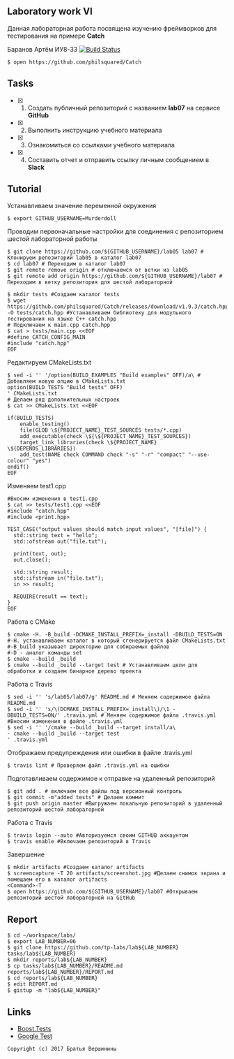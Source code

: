 ## Laboratory work VI


Данная лабораторная работа посвящена изучению фреймворков для тестирования на примере **Catch**

Баранов Артём ИУ8-33
[![Build Status](https://travis-ci.org/Murderdoll/lab08.svg?branch=master)](https://travis-ci.org/Murderdoll/lab08)

```ShellSession
$ open https://github.com/philsquared/Catch
```
## Tasks

- [X] 1. Создать публичный репозиторий с названием **lab07** на сервисе **GitHub**
- [X] 2. Выполнить инструкцию учебного материала
- [X] 3. Ознакомиться со ссылками учебного материала
- [X] 4. Составить отчет и отправить ссылку личным сообщением в **Slack**

## Tutorial
Устанавливаем значение переменной окружения
```ShellSession
$ export GITHUB_USERNAME=Murderdoll
```
Проводим первоначальные настройки для соединения с репозиторием шестой лабораторной работы
```ShellSession
$ git clone https://github.com/${GITHUB_USERNAME}/lab05 lab07 # Клонируем репозиторий lab05 в каталог lab07
$ cd lab07 # Переходим в каталог lab07
$ git remote remove origin # отключаемся от ветки из lab05
$ git remote add origin https://github.com/${GITHUB_USERNAME}/lab07 # Переходим в ветку репозитория для шестой лабораторной
```

```ShellSession
$ mkdir tests #Создаем каталог tests
$ wget https://github.com/philsquared/Catch/releases/download/v1.9.3/catch.hpp -O tests/catch.hpp #Устанавливаем библиотеку для модульного тестирования на языке С++ catch.hpp
# Подключаем к main.cpp catch.hpp
$ cat > tests/main.cpp <<EOF
#define CATCH_CONFIG_MAIN
#include "catch.hpp"
EOF
```
Редактируем CMakeLists.txt
```ShellSession
$ sed -i '' '/option(BUILD_EXAMPLES "Build examples" OFF)/a\ # Добавляем новую опцию в CMakeLists.txt
option(BUILD_TESTS "Build tests" OFF)
' CMakeLists.txt
# Делаем ряд дополнительных настроек
$ cat >> CMakeLists.txt <<EOF

if(BUILD_TESTS)
	enable_testing()
	file(GLOB \${PROJECT_NAME}_TEST_SOURCES tests/*.cpp)
	add_executable(check \${\${PROJECT_NAME}_TEST_SOURCES})
	target_link_libraries(check \${PROJECT_NAME} \${DEPENDS_LIBRARIES})
	add_test(NAME check COMMAND check "-s" "-r" "compact" "--use-colour" "yes")
endif()
EOF  
```
Изменяем test1.cpp
```ShellSession
#Вносим изменения в test1.cpp
$ cat >> tests/test1.cpp <<EOF
#include "catch.hpp"
#include <print.hpp>

TEST_CASE("output values should match input values", "[file]") {
  std::string text = "hello";
  std::ofstream out("file.txt");

  print(text, out);
  out.close();

  std::string result;
  std::ifstream in("file.txt");
  in >> result;

  REQUIRE(result == text);
}
EOF
```
Работа с CMake
```ShellSession
$ cmake -H. -B_build -DCMAKE_INSTALL_PREFIX=_install -DBUILD_TESTS=ON
#-H. устанавливаем каталог в который сгенерируется файл CMakeLists.txt
#-B_build указывает директорию для собираемых файлов
#-D - аналог команды set
$ cmake --build _build
$ cmake --build _build --target test # Устанавливаем цели для обработки и создаем бинарное дерево проекта
```
Работа с Travis
```ShellSession
$ sed -i '' 's/lab05/lab07/g' README.md # Меняем содержимое файла README.md
$ sed -i '' 's/\(DCMAKE_INSTALL_PREFIX=_install\)/\1 -DBUILD_TESTS=ON/' .travis.yml # Меняем содержимое файла .travis.yml
#Вносим изменения в файле .travis.yml
$ sed -i '' '/cmake --build _build --target install/a\
- cmake --build _build --target test
' .travis.yml
```
Отображаем предупреждения или ошибки в файле .travis.yml
```ShellSession
$ travis lint # Проверяем файл .travis.yml на ошибки
```
Подготавливаем содержимое к отправке на удаленный репозиторий
```ShellSession
$ git add . # включаем все файлы под версионный контроль
$ git commit -m"added tests" # Делаем коммит
$ git push origin master #Выгружаем локальную репозиторий в удаленный репозиторий шестой лабораторной
```
Работа с Travis
```ShellSession
$ travis login --auto #Авторизуемся своим GITHUB аккаунтом
$ travis enable #Включаем репозиторий в Travis
```
Завершение
```ShellSession
$ mkdir artifacts #Создаем каталог artifacts
$ screencapture -T 20 artifacts/screenshot.jpg #Делаем снимок экрана и помещаем его в каталог artifacts
<Command>-T
$ open https://github.com/${GITHUB_USERNAME}/lab07 #Открываем репозиторий шестой лабораторной на GitHub
```

## Report

```ShellSession
$ cd ~/workspace/labs/
$ export LAB_NUMBER=06
$ git clone https://github.com/tp-labs/lab${LAB_NUMBER} tasks/lab${LAB_NUMBER}
$ mkdir reports/lab${LAB_NUMBER}
$ cp tasks/lab${LAB_NUMBER}/README.md reports/lab${LAB_NUMBER}/REPORT.md
$ cd reports/lab${LAB_NUMBER}
$ edit REPORT.md
$ gistup -m "lab${LAB_NUMBER}"
```

## Links

- [Boost.Tests](http://www.boost.org/doc/libs/1_63_0/libs/test/doc/html/)
- [Google Test](https://github.com/google/googletest)

```
Copyright (c) 2017 Братья Вершинины
```
